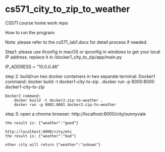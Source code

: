 # cs571_city_to_zip_to_weather
CS571 course home work repo


How to run the program:

Note: please refer to the cs571_lab1.docx for detail process if needed.



Step1: please use ifconfig in macOS or ipconfig in windows to get your local IP address. replace it in /docker1_city_to_zip/app/main.py

IP_ADDRESS = "10.0.0.46"



step 2: build/run two docker containers in two separate terminal:
    Docker1 command:
        docker build -t docker1-city-to-zip . 
        docker run -p 8000:8000 docker1-city-to-zip
    
    Docker2 command:
        docker build -t docker2-zip-to-weather . 
        docker run -p 8001:8001 docker2-zip-to-weather




step 3: open a chrome browser:
    http://localhost:8000/city/sunnyvale

    the result is: {"weather":"good"}

    http://localhost:8000/city/mtv
    the result is: {"weather":"bad"}

    other city will return {"weather":"unkown"}





